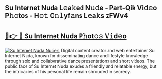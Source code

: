 ## Su Internet Nuda L𝚎a𝚔ed N𝚞𝚍e - Part-Qik Vi𝚍𝚎o P𝚑𝚘tos - H𝚘𝚝 O𝚗𝚕yf𝚊ns L𝚎a𝚔s zFWv4

# <h2><a href="http://kf9ysy.oniu.top/?m=Su+Internet+Nuda">🔗👉 🔴 Su Internet Nuda P𝚑ot𝚘𝚜 V𝚒d𝚎o</a></h2>

[![Su Internet Nuda Nu𝚍e𝚜](https://i.imgur.com/0qMVB7G.gif)](http://kf9ysy.oniu.top/?m=Su+Internet+Nuda)
Digital content creator and web entertainer Su Internet Nuda, known for disseminating dance and lifestyle knowledge through solo and collaborative dance presentations and short videos. The public face of Su Internet Nuda exudes a friendly and relatable energy, but the intricacies of his personal life remain shrouded in secrecy.  
